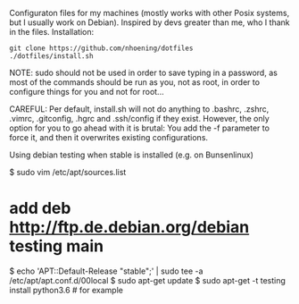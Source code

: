 Configuraton files for my machines (mostly works with other Posix systems, but I usually
work on Debian).
Inspired by devs greater than me, who I thank in the files. Installation:

    git clone https://github.com/nhoening/dotfiles
    ./dotfiles/install.sh

NOTE: sudo should not be used in order to save typing in a password, as most of
the commands should be run as you, not as root, in order to configure things for
you and not for root...

CAREFUL: Per default, install.sh will not do anything to .bashrc, .zshrc, .vimrc, .gitconfig, .hgrc and .ssh/config if they exist. However, the only option for you to go ahead with it is brutal: You add the -f parameter to force it, and then it overwrites existing configurations.

Using debian testing when stable is installed (e.g. on Bunsenlinux)

$ sudo vim /etc/apt/sources.list
# add deb http://ftp.de.debian.org/debian testing main
$ echo 'APT::Default-Release "stable";' | sudo tee -a /etc/apt/apt.conf.d/00local
$ sudo apt-get update
$ sudo apt-get -t testing install python3.6  # for example
